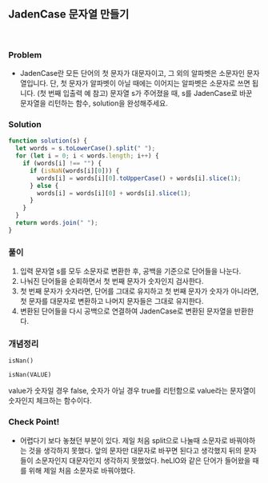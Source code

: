 ## JadenCase 문자열 만들기

<br>

### Problem

- JadenCase란 모든 단어의 첫 문자가 대문자이고, 그 외의 알파벳은 소문자인 문자열입니다. 단, 첫 문자가 알파벳이 아닐 때에는 이어지는 알파벳은 소문자로 쓰면 됩니다. (첫 번째 입출력 예 참고)
  문자열 s가 주어졌을 때, s를 JadenCase로 바꾼 문자열을 리턴하는 함수, solution을 완성해주세요.

### Solution

```javascript
function solution(s) {
  let words = s.toLowerCase().split(" ");
  for (let i = 0; i < words.length; i++) {
    if (words[i] !== "") {
      if (isNaN(words[i][0])) {
        words[i] = words[i][0].toUpperCase() + words[i].slice(1);
      } else {
        words[i] = words[i][0] + words[i].slice(1);
      }
    }
  }
  return words.join(" ");
}
```

### 풀이

1. 입력 문자열 s를 모두 소문자로 변환한 후, 공백을 기준으로 단어들을 나눈다.
2. 나눠진 단어들을 순회하면서 첫 번째 문자가 숫자인지 검사한다.
3. 첫 번째 문자가 숫자라면, 단어를 그대로 유지하고 첫 번째 문자가 숫자가 아니라면, 첫 문자를 대문자로 변환하고 나머지 문자들은 그대로 유지한다.
4. 변환된 단어들을 다시 공백으로 연결하여 JadenCase로 변환된 문자열을 반환한다.

### 개념정리

`isNan()`

```
isNan(VALUE)
```

value가 숫자일 경우 false, 숫자가 아닐 경우 true를 리턴함으로 value라는 문자열이 숫자인지 체크하는 함수이다.

### Check Point!

- 어렵다기 보다 놓쳤던 부분이 있다. 제일 처음 split으로 나눌때 소문자로 바꿔야하는 것을 생각하지 못했다.
  앞의 문자만 대문자로 바꾸면 된다고 생각했지 뒤의 문자들이 소문자인지 대문자인지 생각하지 못했었다. heLlO와 같은 단어가 들어왔을 때를 위해
  제일 처음 소문자로 바꿔야했다.
